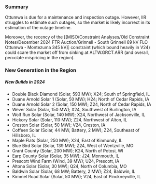 ### Summary
Ottumwa is due for a maintenance and inspection outage. However, IIR struggles to estimate such outages, so the market is likely incorrect in its estimation of the outage timeline.

Moreover, the recency of the [[MISO/Constraint Analyses/Old Constraint Notes/December 2024 FTR Auction/Grinnell - South Grinnell 69 kV FLO Ottumwa - Montezuma 345 kV]] constraint (which bound heavily in V24) could scare the market off from sinking at ALTW.GRCT.ARR (and overall, percolate mispricing in the region).

### New Generation in the Region
##### New Builds in 2024
- Double Black Diamond (Solar, 593 MW); X24; South of Springfield, IL
- Duane Arnold Solar 1 (Solar, 50 MW); H24; North of Cedar Rapids, IA
- Duane Arnold Solar 2 (Solar, 150 MW); Z24, North of Cedar Rapids, IA
- Wever Solar (Solar, 150 MW); X24, Southwest of Burlington, IA
- Wolf Run Solar (Solar, 140 MW); X24, Northwest of Jacksonville, IL
- Hickory Solar (Solar, 110 MW); Z24, Northwest of Alton, IL
- Creston Solar (Solar, 50 MW); V24, Creston, IA
- Coffeen Solar (Solar, 44 MW; Battery, 2 MW); Z24, Southeast of Hillsboro, IL
- Maple Flats (Solar, 250 MW); X24, East of Kinmundy, IL
- Blue Bird Solar (Solar, 139 MW); Z24, West of Wentzville, MO
- Grant County (Solar, 200 MW); K24, North of Potosi, WI
- Earp County Solar (Solar, 35 MW); J24, Monmouth, IL
- Prescott Wind Farm (Wind, 39 MW); U24, Prescott, IA
- Altona Solar (Solar, 30 MW); Q24, North of Columbia, MO
- Baldwin Solar (Solar, 68 MW; Battery, 2 MW); Z24, Baldwin, IL
- Kimmel Road Solar (Solar, 50 MW); V24, East of Pinckneyville, IL